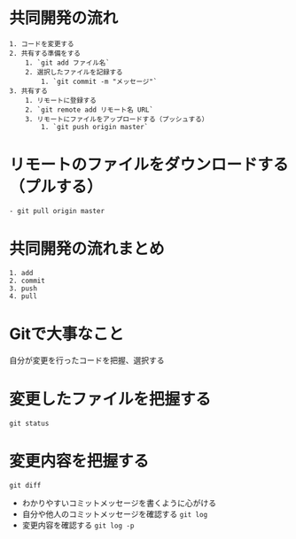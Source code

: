 # 共同開発の流れ
    1. コードを変更する
    2. 共有する準備をする
        1. `git add ファイル名`
        2. 選択したファイルを記録する
            1. `git commit -m "メッセージ"`
    3. 共有する
        1. リモートに登録する
        2. `git remote add リモート名 URL`
        3. リモートにファイルをアップロードする（プッシュする）
            1. `git push origin master`
# リモートのファイルをダウンロードする（プルする）
    - git pull origin master
# 共同開発の流れまとめ
    1. add
    2. commit
    3. push
    4. pull
# Gitで大事なこと
自分が変更を行ったコードを把握、選択する
# 変更したファイルを把握する
`git status`
# 変更内容を把握する
`git diff`
- わかりやすいコミットメッセージを書くように心がける
- 自分や他人のコミットメッセージを確認する
`git log`
- 変更内容を確認する
`git log -p`
